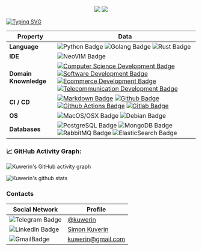 <p align="center">
    <a href="https://github.com/golang/go"><img src="https://img.shields.io/badge/golang-1.18-informational"></a>
    <a href="https://github.com/python/cpython"><img src="https://img.shields.io/badge/python-3.10-yellow"></a>
</p>

[![Typing SVG](https://readme-typing-svg.herokuapp.com/?lines=👋+Welcome+to+my+profile!;I+am+Kuverin+Simon;I'm+a+Go/Python+web+developer)](https://git.io/typing-svg)

Property | Data
--- | --- 
**Language**  | ![Python Badge](https://img.shields.io/badge/-Python-3776AB?style=flat&logo=Python&logoColor=white) ![Golang Badge](https://img.shields.io/badge/-Golang-3776AB?style=flat&logo=Go&logoColor=white) ![Rust Badge](https://img.shields.io/badge/-Rust-3776AB?style=flat&logo=rust&logoColor=white)
**IDE**  | ![NeoVIM Badge](https://img.shields.io/badge/NeoVim-v0.5.1-informational.svg) 
**Domain Knownledge**  | [![Computer Science Development Badge](https://img.shields.io/badge/-Computer%20Science-FAB040?style=flat&logoColor=white)](https://github.com/search?q=user%3AKuwerin&type=Repositories) [![Software Development Badge](https://img.shields.io/badge/-Software%20Development-FF6600?style=flat&logoColor=white)](https://github.com/search?q=user%3AKuwerin&type=Repositories) [![Ecommerce Development Badge](https://img.shields.io/badge/-Ecommerce-4C8CBF?style=flat&logoColor=white)](https://github.com/search?q=user%3AKuwerin&type=Repositories) [![Telecommunication Development Badge](https://img.shields.io/badge/-Telecommunication-FAB040?style=flat&logoColor=white)](https://github.com/search?q=user%3AKuwerin&type=Repositories)
**CI / CD** | [![Markdown Badge](https://img.shields.io/badge/-Markdown-2088FF?style=flat&logo=Markdown&logoColor=white)](https://github.com/Kuwerin/Kuwerin) [![Github Badge](https://img.shields.io/badge/-Github%20-2088FF?style=flat&logo=Github&logoColor=white)](https://github.com/Kuwerin/Kuwerin) [![Github Actions Badge](https://img.shields.io/badge/-Git%20-2088FF?style=flat&logo=Git&logoColor=white)](https://github.com/Kuwerin/Kuwerin) [![Gitlab Badge](https://img.shields.io/badge/-Gitlab-2088FF?style=flat&logo=Gitlab&logoColor=white)](https://github.com/Kuwerin/Kuwerin)
**OS**  | ![MacOS/OSX Badge](https://img.shields.io/badge/-MacOS/OSX-2088FF?style=flat&logo=MacOS&logoColor=white) ![Debian Badge](https://img.shields.io/badge/-Debian-2088FF?style=flat&logo=Debian&logoColor=white)
**Databases**  | ![PostgreSQL Badge](https://img.shields.io/badge/-PostgreSQL-2088FF?style=flat&logo=Postgresql&logoColor=white) ![MongoDB Badge](https://img.shields.io/badge/-MongoDB-2088FF?style=flat&logo=MongoDB&logoColor=white) ![RabbitMQ Badge](https://img.shields.io/badge/-Rabbitmq-2088FF?style=flat&logo=Rabbitmq&logoColor=white) ![ElasticSearch Badge](https://img.shields.io/badge/-ElasticSearch-2088FF?style=flat&logo=elasticsearch&logoColor=white)

<!--   GitHub stats graph -->
### 📈 GitHub Activity Graph:
![Kuwerin's GitHub activity graph](https://activity-graph.herokuapp.com/graph?username=Kuwerin&hide_border=true&theme=redical)

![Kuwerin's github stats](https://github-readme-stats.vercel.app/api/top-langs/?username=Kuwerin&theme=radical&layout=compact)

### Contacts

Social Network| Profile
--- | --- 
![Telegram Badge](https://img.shields.io/badge/-Telegram-3776AB?style=flat&logo=Telegram&logoColor=white) | [@kuwerin](https://t.me/kuwerin)
![LinkedIn Badge](https://img.shields.io/badge/-Linkedin-3776AB?style=flat&logo=linkedin&logoColor=white) | [Simon Kuverin](https://www.linkedin.com/in/simon-kuverin-403820217/)
![GmailBadge](https://img.shields.io/badge/-Gmail-3776AB?style=flat&logo=gmail&logoColor=white) | [kuwerin@gmail.com](mailto:kuwerin@gmail.com)

